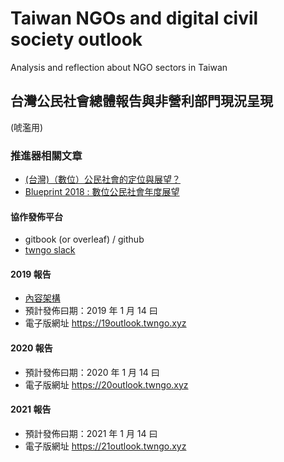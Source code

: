 # Taiwan NGOs and digital civil society outlook
Analysis  and reflection about NGO sectors in Taiwan

## 台灣公民社會總體報告與非營利部門現況呈現
(唬濫用)

### 推進器相關文章
- [(台灣)（數位）公民社會的定位與展望？](https://to.twngo.xyz/01292019)
- [Blueprint 2018 : 數位公民社會年度展望](https://to.twngo.xyz/08212018)


#### 協作發佈平台
- gitbook (or overleaf)  / github
- [twngo slack](https://twngo.slack.com)

#### 2019 報告
- [內容架構](19outlook.md)
- 預計發佈曰期：2019 年 1 月 14 曰　
- 電子版網址 https://19outlook.twngo.xyz

#### 2020 報告
- 預計發佈曰期：2020 年 1 月 14 曰　
- 電子版網址 https://20outlook.twngo.xyz

#### 2021 報告
- 預計發佈曰期：2021 年 1 月 14 曰　
- 電子版網址 https://21outlook.twngo.xyz 

